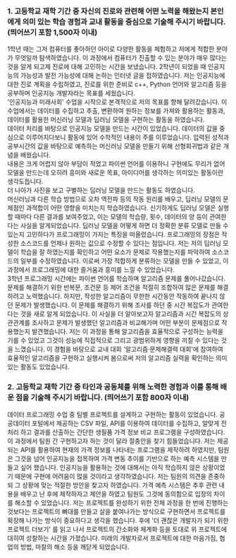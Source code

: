 ### 1. 고등학교 재학 기간 중 자신의 진로와 관련해 어떤 노력을 해왔는지 본인에게 의미 있는 학습 경험과 교내 활동을 중심으로 기술해 주시기 바랍니다. (띄어쓰기 포함 1,500자 이내)  
 1학년 때는 그저 컴퓨터를 좋아하던 아이로 다양한 활동을 체험하고 저에게 적합한 분야가 무엇일까 탐색하였습니다. 
이 과정에서 컴퓨터가 진출할 수 있는 분야가 매우 많다는 것을 알게 되고제 진로에 대해 고민하는 시간을 보냈습니다. 
2학년이 되었을 때 인공지능의 가능성과 발전 가능성에 대해 논하는 인터넷 글을 접하였습니다. 
저는 인공지능에 대한 진로 계획을 수립하였고, 진로를 위한 준비로 c++, Python 언어와 알고리즘 등을 공부하며 인공지능 개발자라는 목표를 세웠습니다.  
 '인공지능과 미래사회' 수업을 시작으로 본격적으로 저의 목표를 향해 달려갔습니다. 
이 수업에서는 데이터를 수집하고 추출, 변환하여 원하는 정보를 가져와 활용하는 활동과, 데이터를 활용한 머신러닝 모델과 딥러닝 모델을 구현하는 활동을 하였습니다.  
데이터 처리를 바탕으로 인공지능 모델을 만드는 시간이 있었습니다. 데이터의 값을 중심으로 이루어지다보니 활동에 있어 수학적인 내용이 주를 이루었습니다. 
입력된 성적과 공부시간의 값을 바탕으로 예측하는 머신러닝 모델을 만들기 위해 선형회귀법과 같은 개념을 배웠습니다.  
내용은 크게 어렵지 않아 부담이 적었고 파이썬 언어를 이용하니 구현에도 무리가 없어 모델을 만드는데 오히려 흥미와 새로운 목표, 아이디어를 생각하는 의미있는 활동이란 생각도듭니다.   
더 나아가 사진을 보고 구별하는 딥러닝 모델을 만드는 활동도 하였습니다.  
머신러닝과 다른 학습 방법으로 오차 역전파 등의 작동 원리를 배우고, 딥러닝 모델의 문제점인 과적합이 어떤 영향을 미치는지 학습하였습니다. 
신기하게도 딥러닝 모델은 실행할 때마다 다른 결과를 보여주었고, 이는 모델의 학습량, 횟수, 데이터의 양 등이 관여한다는 사실을 알게되었습니다. 
딥러닝 모델을 어떻게 하면 더 정확한 분류 모델로 만들 수 있는지 고민하다가 프로그래밍이 가지는 특징을 떠올렸습니다.
프로그래밍의 장점은 작성한 소스코드를 언제나 원하는 값으로 수정할 수 있다는 점입니다. 
저는 저의 딥러닝 모델이 학습을 잘 하였는지를 확인하고 어떤 요소가 문제로 작용했는지를 파악하여 소스코드의 일부를 수정하였습니다. 
이로써 가장 적합하게 분류하는 모델을 만들 수 있었고, 이 과정에서 프로그래밍에 대한 즐거움과 흥미를 느낄 수 있었습니다.  
 3학년 프로그래밍 시간에는 파이썬 언어를 학습하며 알고리즘 문제를 풀어나갔습니다. 
문제를 해결하기 위한 반복문, 조건문 등 제어 조건을 적절히 조합하여 많은 문제를 해결하려고 노력했습니다. 
하지만, 작성한 알고리즘이 무한한 시간동안 작동하여 끝나지 않던 문제가 발생했습니다. 
이 문제를 해결하기 위해 조사를 하던 중 시간 복잡도가 관여한다는 것을 새로 알게 되었습니다. 
이 사실을 더 알아보고자 알고리즘과 시간 복잡도의 상관관계를 조사하고 문제가 발생했던 알고리즘과 비교해가며 어떤 부분이 문제점으로 작용했는지 발견했습니다. 
저는 이 과정을 통해 알고리즘을 효율적으로 구성하는 능력을 기를 수 있었고 그것이 성능에 직접적으로 그리고 광범위하게 영향을 끼칠 수 있다는 것을 느꼈습니다. 
이 경험을 바탕으로 교내 대회 '알고리즘·문제해결력 대회'에 참여하여 효율적인 알고리즘을 구현하고 실행시켜 봄으로써 저의 알고리즘 실력을 확인하는 의미있는 활동도 있었습니다. 

### 2. 고등학교 재학 기간 중 타인과 공동체를 위해 노력한 경험과 이를 통해 배운 점을 기술해 주시기 바랍니다. (띄어쓰기 포함 800자 이내)  
 데이터 프로그래밍 수업 중 팀별 프로젝트를 설계하고 구현하는 활동이 있었습니다. 
공공데이터 포털에서 제공하는 CSV 파일, API를 이용하여 데이터를 수집하고, 알맞게 전처리 하고 결과를 산출하는 간단한 생필품 가격 정보 비교 프로그램을 구성하였습니다. 
이 과정에서 팀원 간 구현하고자 하는 것이 달라 절충안을 찾기 힘들었습니다. 
저는 제공되는 API를 활용하여 현재의 가격 정보를 나타내는 프로그램을 제작하려 하였지만, 팀원은 그것을 넘어 인공지능을 접목하여 가격 변동 추이를 기반으로 하는 예측 시스템을 만들고 싶어 했습니다. 
인공지능을 활용하는 것에 대해서는 아직 학습하지 않은 상황이었기 때문에 구현에 어려움이 많을 것이라고 생각하였습니다. 
저는 팀원의 의견을 존중하되 그 상황에 맞는 적절한 방안을 찾고자 하였습니다. 
가격 예측 시스템은 추후 관련 내용을 배우고 난 후에 제작하자고 제안을 하였고 팀원도 그것에 동의함으로 입장의 차이를 해소할 수 있었습니다. 
저는 프로젝트를 완성하기 위한 전체 과정을 한 번에 진행하는 것보다는 프로젝트의 뼈대를 만들고 살을 붙여나가는 방식으로 구현하면서 프로젝트를 확장해 나가는 방식이 중요하다고 생각을 했습니다. 
후에 '더 괜찮은 개발자가 되기 위한 프로젝트 더보기' 를 읽고 나서 프로젝트의 간소화와 체계화 등을 토대로 위 프로젝트에 대히여 성찰하는 시간을 가졌습니다.
미래의 개발자로서 프로젝트에 대한 마음가짐, 협업의 방법, 마찰의 해소 등을 깨닫게 되었습니다.
